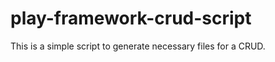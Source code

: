 play-framework-crud-script
==========================

This is a simple script to generate necessary files for a CRUD.
